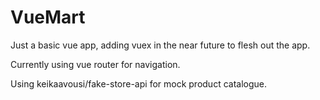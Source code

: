# VueMart

Just a basic vue app, adding vuex in the near future to flesh out the app.

Currently using vue router for navigation.

Using keikaavousi/fake-store-api for mock product catalogue.

